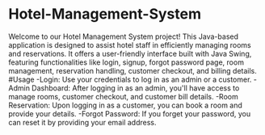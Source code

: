 # Hotel-Management-System
Welcome to our Hotel Management System project! This Java-based application is designed to assist hotel staff in efficiently managing rooms and reservations. It offers a user-friendly interface built with Java Swing, featuring functionalities like login, signup, forgot password page, room management, reservation handling, customer checkout, and billing details.
#Usage
-Login:
  Use your credentials to log in as an admin or a customer.
-Admin Dashboard:
  After logging in as an admin, you'll have access to manage rooms, customer checkout, and customer bill details.
-Room Reservation:
  Upon logging in as a customer, you can book a room and provide your details.
-Forgot Password:
  If you forget your password, you can reset it by providing your email address.
